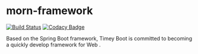 # morn-framework

[![Build Status](https://travis-ci.com/morn-team/morn-framework.svg?branch=master)](https://travis-ci.com/morn-team/morn-framework) [![Codacy Badge](https://api.codacy.com/project/badge/Grade/25c3471e38a64f718c4505128c8ced03)](https://app.codacy.com/app/morn-team/morn-framework?utm_source=github.com&utm_medium=referral&utm_content=morn-team/morn-framework&utm_campaign=Badge_Grade_Dashboard)

Based on the Spring Boot framework, Timey Boot is committed to becoming a quickly develop framework for Web .
